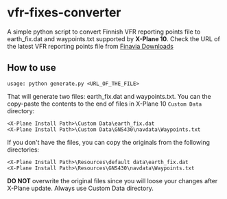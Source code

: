 # vfr-fixes-converter
A simple python script to convert Finnish VFR reporting points file to earth_fix.dat and waypoints.txt supported by **X-Plane 10**.
Check the URL of the latest VFR reporting points file from [Finavia Downloads](https://ais.fi/C-en/services_en/downloads)

## How to use

```
usage: python generate.py <URL_OF_THE_FILE>
````

That will generate two files: earth_fix.dat and waypoints.txt. You can the copy-paste the contents to the end of files in X-Plane 10 `Custom Data` directory:
```
<X-Plane Install Path>\Custom Data\earth_fix.dat
<X-Plane Install Path>\Custom Data\GNS430\navdata\Waypoints.txt
```

If you don't have the files, you can copy the originals from the following directories:
```
<X-Plane Install Path>\Resources\default data\earth_fix.dat
<X-Plane Install Path>\Resources\GNS430\navdata\Waypoints.txt
```

**DO NOT** overwrite the original files since you will loose your changes after X-Plane update. Always use Custom Data directory.




